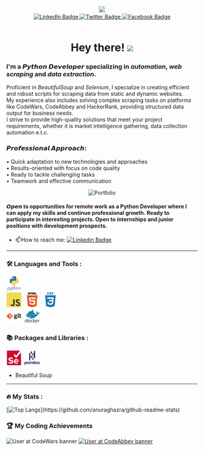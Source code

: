 <div align="center">
  
<div id="header">
  <img src="https://media.giphy.com/media/M9gbBd9nbDrOTu1Mqx/giphy.gif" width="100"/>
</div>

<div id="badges">
  <a href="https://www.linkedin.com/in/dmytro-nikolaiev/">
    <img src="https://img.shields.io/badge/LinkedIn-blue?style=for-the-badge&logo=linkedin&logoColor=white" alt="LinkedIn Badge"/>
  </a>
  <a href="https://twitter.com/dessmondmiles">
    <img src="https://img.shields.io/badge/Twitter-grey?style=for-the-badge&logo=twitter&logoColor=white" alt="Twitter Badge"/>
  </a>
  <a href="https://www.facebook.com/profile.php?id=100010463620594">
    <img src="https://img.shields.io/badge/facebook-blue?style=for-the-badge&logo=facebook&logoColor=white" alt="Facebook Badge"/>
  </a>
</div>

<div id="counter">
  <img src="https://komarev.com/ghpvc/?username=vialaky&style=flat-square&color=blue" alt=""/>
</div>

<h1>
  Hey there!
  <img src="https://media.giphy.com/media/hvRJCLFzcasrR4ia7z/giphy.gif" width="30px"/>
</h1>

</div>


### I'm a 𝙋𝙮𝙩𝙝𝙤𝙣 𝘿𝙚𝙫𝙚𝙡𝙤𝙥𝙚𝙧 specializing in *automation*, *web scraping* and *data extraction*. 
Proficient in *BeautifulSoup* and *Selenium*, I specialize in creating efficient and robust scripts for scraping data from static and dynamic websites.  
My experience also includes solving complex scraping tasks on platforms like CodeWars, CodeAbbey and HackerRank, providing structured data output for business needs.  
I strive to provide high-quality solutions that meet your project requirements, whether it is market intelligence gathering, data collection automation e.t.c.

### 𝙋𝙧𝙤𝙛𝙚𝙨𝙨𝙞𝙤𝙣𝙖𝙡 𝘼𝙥𝙥𝙧𝙤𝙖𝙘𝙝:
• Quick adaptation to new technologies and approaches  
• Results-oriented with focus on code quality  
• Ready to tackle challenging tasks  
• Teamwork and effective communication  

<p align="center">
  <a href="https://vialaky.github.io" style="text-decoration: none;">
    <img src="https://img.shields.io/badge/Portfolio-Visit%20My%20Works-brightgreen?style=for-the-badge&logo=website" alt="Portfolio">
  </a>
</p>

#### 𝙊𝙥𝙚𝙣 to opportunities for remote work as a Python Developer where I can apply my skills and continue professional growth. Ready to participate in interesting projects. Open to internships and junior positions with development prospects.

- :mailbox:How to reach me: [![Linkedin Badge](https://img.shields.io/badge/linkedin-blue?style=flat&logo=Linkedin&logoColor=white)](https://www.linkedin.com/in/dmytro-nikolaiev/)

---

### :hammer_and_wrench: Languages and Tools :
<div id="tools">
  <img src="https://github.com/devicons/devicon/blob/master/icons/python/python-original-wordmark.svg" title="Python" alt="Python" width="40" height="40"/>&nbsp;
</div>
<div>
  <img src="https://github.com/devicons/devicon/blob/master/icons/javascript/javascript-original.svg" title="JavaScript" alt="JavaScript" width="40" height="40"/>&nbsp
  <img src="https://github.com/devicons/devicon/blob/master/icons/html5/html5-original-wordmark.svg" title="HTML5" alt="HTML" width="40" height="40"/>&nbsp;
  <img src="https://github.com/devicons/devicon/blob/master/icons/css3/css3-plain-wordmark.svg"  title="CSS3" alt="CSS" width="40" height="40"/>&nbsp;
</div>
<div>
  <img src="https://github.com/devicons/devicon/blob/master/icons/git/git-original-wordmark.svg" title="Git" **alt="Git" width="40" height="40"/>&nbsp;
  <img src="https://github.com/devicons/devicon/blob/master/icons/docker/docker-original-wordmark.svg" title="Docker" **alt="Docker" width="40" height="40"/>&nbsp;
</div>

### :books: Packages and Libraries :
<div id="packages and libraries">
  <img src="https://github.com/devicons/devicon/blob/master/icons/selenium/selenium-original.svg" title="Selenium" alt="Selenium" width="40" height="40"/>&nbsp;
  <img src="https://github.com/devicons/devicon/blob/master/icons/pandas/pandas-original-wordmark.svg" title="Pandas" alt="Pandas" width="40" height="40"/>&nbsp;
</div>

- Beautiful Soup


---

### :fire: My Stats :

[![Top Langs](https://github-readme-stats.vercel.app/api/top-langs/?username=vialaky&exclude_repo=*/data/*)](https://github.com/anuraghazra/github-readme-stats)

### 🏆 My Coding Achievements
![User at CodeWars banner](https://www.codewars.com/users/vialaky/badges/large)
[![User at CodeAbbey banner](https://www.codeabbey.com/index/user_banner/vialaky.png)](https://www.codeabbey.com/index/user_profile/vialaky)



